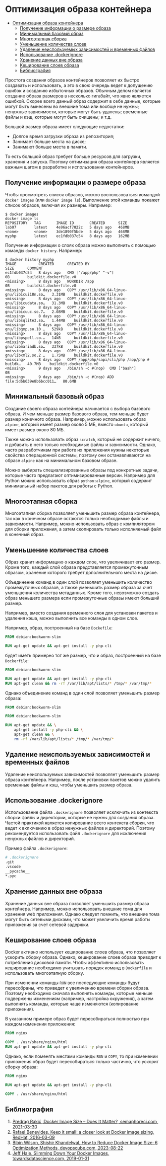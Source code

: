 # Оптимизация образа контейнера

- [Оптимизация образа контейнера](#оптимизация-образа-контейнера)
  - [Получение информации о размере образа](#получение-информации-о-размере-образа)
  - [Минимальный базовый образ](#минимальный-базовый-образ)
  - [Многоэтапная сборка](#многоэтапная-сборка)
  - [Уменьшение количества слоев](#уменьшение-количества-слоев)
  - [Удаление неиспользуемых зависимостей и временных файлов](#удаление-неиспользуемых-зависимостей-и-временных-файлов)
  - [Использование .dockerignore](#использование-dockerignore)
  - [Хранение данных вне образа](#хранение-данных-вне-образа)
  - [Кеширование слоев образа](#кеширование-слоев-образа)
  - [Библиография](#библиография)

Простота создания образов контейнеров позволяет их быстро создавать и использовать, а это в свою очередь ведет к допущению ошибок и созданию избыточных образов. Обычным делом является создание образа размеров в несколько гигабайт, что явно является ошибкой. Скорее всего данный образ содержит в себе данные, которые могут быть вынесены во внешние тома или вообще не нужны; ненужные зависимости, которые могут быть удалены; временные файлы и кэш, которые могут быть очищены; и т.д.

Большой размер образа имеет следующие недостатки:

- Долгое время загрузки образа из репозитория;
- Занимает больше места на диске;
- Занимают больше места в памяти.

То есть большой образ требует больше ресурсов для загрузки, хранения и запуска. Поэтому оптимизация образа контейнера является важным шагом в разработке и использовании контейнеров.

## Получение информации о размере образа

Чтобы просмотреть список образов, можно воспользоваться командой `docker images` (или `docker image ls`). Выполнение этой команды покажет список образов, включая их размеры. Например:

```shell
$ docker images
docker image ls
REPOSITORY   TAG       IMAGE ID       CREATED      SIZE
lab07        latest    4e96acf7022c   5 days ago   468MB
<none>       <none>    3de1890f5bde   5 days ago   468MB
myphp        latest    ec1fdb037c54   8 days ago   162MB
```

Получение информации о слоях образа можно выполнить с помощью команды `docker history`. Например:

```shell
$ docker history myphp
IMAGE          CREATED      CREATED BY                                      SIZE      COMMENT
ec1fdb037c54   8 days ago   CMD ["/app/php" "-v"]                           0B        buildkit.dockerfile.v0
<missing>      8 days ago   WORKDIR /app                                    0B        buildkit.dockerfile.v0
<missing>      8 days ago   COPY /usr/lib/x86_64-linux-gnu/libicui18n.so…   3.31MB    buildkit.dockerfile.v0
<missing>      8 days ago   COPY /usr/lib/x86_64-linux-gnu/libicudata.so…   31.3MB    buildkit.dockerfile.v0
<missing>      8 days ago   COPY /usr/lib/x86_64-linux-gnu/libicuuc.so.7…   2.08MB    buildkit.dockerfile.v0
<missing>      8 days ago   COPY /usr/lib/x86_64-linux-gnu/libsqlite3.so…   1.44MB    buildkit.dockerfile.v0
<missing>      8 days ago   COPY /usr/lib/x86_64-linux-gnu/libgmp.so.10 …   529kB     buildkit.dockerfile.v0
<missing>      8 days ago   COPY /usr/lib/x86_64-linux-gnu/libpspell.so.…   14kB      buildkit.dockerfile.v0
<missing>      8 days ago   COPY /usr/lib/x86_64-linux-gnu/libmariadb.so…   337kB     buildkit.dockerfile.v0
<missing>      8 days ago   COPY /usr/lib/x86_64-linux-gnu/libxml2.so.2 …   1.75MB    buildkit.dockerfile.v0
<missing>      8 days ago   COPY /app/php/sapi/cli/php /app/php # buildk…   40.7MB    buildkit.dockerfile.v0
<missing>      9 days ago   /bin/sh -c #(nop)  CMD ["bash"]                 0B
<missing>      9 days ago   /bin/sh -c #(nop) ADD file:5d6b639e8b6bcc011…   80.6MB
```

## Минимальный базовый образ

Создание своего образа контейнера начинается с выбора базового образа. И чем меньше размер базового образа, тем меньше будет размер конечного образа. Например, можно использовать образ `alpine`, который имеет размер около 5 МБ, вместо `ubuntu`, который имеет размер около 80 МБ.

Также можно использовать образ `scratch`, который не содержит ничего, и добавить в него только необходимые файлы и зависимости. Однако, часто разработчикам при работе их приложения нужны некоторые свойства операционной системы, поэтому они останавливаются на образе `alpine` как на минимальном базовом образе.

Можно выбирать специализированные образы под конкретные задачи, которые часто предлагают оптимизированные версии. Например для Python можно использовать образ `python:alpine`, который содержит минимальный набор пакетов для работы с Python.

## Многоэтапная сборка

Многоэтапная сборка позволяет уменьшить размер образа контейнера, так как в конечном образе остаются только необходимые файлы и зависимости. Например, можно использовать образ с компилятором для сборки приложения, а затем скопировать только исполняемый файл в конечный образ.

## Уменьшение количества слоев

Образ хранит информацию о каждом слое, что увеличивает его размер. Кроме того, каждый слой образа представляется промежуточным образом, хранение которого требует дополнительного места на диске.

Объединение команд в один слой позволяет уменьшить количество промежуточных образов, а также уменьшить размер образа за счет уменьшения количества метаданных. Кроме того, невозможно создать образ меньшего размера если промежуточные образы имеют больший размер.

Например, вместо создания временного слоя для установки пакетов и удаления кэша, можно выполнить все команды в одном слое.

Например, образ, построенный на базе `Dockefile`:

```dockerfile
FROM debian:bookworm-slim

RUN apt-get update && apt-get install -y php-cli
```

будет иметь примерно тот же размер, что и образ, построенный на базе `Dockerfile`:

```dockerfile
FROM debian:bookworm-slim

RUN apt-get update && apt-get install -y php-cli
RUN apt-get clean && rm -rf /var/lib/apt/lists/* /tmp/* /var/tmp/*
```

Однако объединение команд в один слой позволяет уменьшить размер образа:

```dockerfile
FROM debian:bookworm-slim

FROM debian:bookworm-slim

RUN apt-get update && \
    apt-get install -y php-cli && \
    apt-get clean && \
    rm -rf /var/lib/apt/lists/* /tmp/* /var/tmp/*
```

## Удаление неиспользуемых зависимостей и временных файлов

Удаление неиспользуемых зависимостей позволяет уменьшить размер образа контейнера. Например, после установки пакетов можно удалить временные файлы и кэш, чтобы уменьшить размер образа.

## Использование .dockerignore

Использование файла `.dockerignore` позволяет исключить из контекста сборки файлы и директории, которые не нужны для создания образа. Частой практикой является копирование всего контекста сборки, что ведет к включению в образ ненужных файлов и директорий. Поэтому рекомендуется использовать файл `.dockerignore` для исключения ненужных файлов и директорий.

Пример файла `.dockerignore`:

```dockerfile
# .dockerignore
.git
.vscode
__pycache__
*.pyc
```

## Хранение данных вне образа

Хранение данных вне образа позволяет уменьшить размер образа контейнера. Например, можно использовать внешние тома для хранения web приложения. Однако следует помнить, что внешние тома могут быть сетевыми дисками, что может увеличить время работы приложения за счет сетевой задержки.

## Кеширование слоев образа

Docker активно использует кеширование слоев образа, что позволяет ускорить сборку образа. Однако, кеширование слоев образа приводит к потребления дисковой памяти. Чтобы эффективно использовать кеширование необходимо учитывать порядок команд в `Dockerfile` и использовать многоэтапную сборку.

При изменении команды `RUN` все последующие команды будут пересобраны, что приведет к увеличению времени сборки образа. Поэтому необходимо сначала выполнять команды, которые меньше подвержены изменениям (например, настройка окружения), а затем выполнять команды, которые чаще изменяются (копирование приложения).

В указанном примере образ будет пересобираться полностью при каждом изменении приложения:

```dockerfile
FROM nginx

COPY . /usr/share/nginx/html
RUN apt-get update && apt-get install -y php-cli
```

Однако, если поменять местами команды `RUN` и `COPY`, то при изменении приложения образ будет пересобираться только частично, что ускорит сборку образа:

```dockerfile
FROM nginx

RUN apt-get update && apt-get install -y php-cli

COPY . /usr/share/nginx/html
```



## Библиография

1. [Predrag Rakić, Docker Image Size – Does It Matter?, semaphoreci.com, 2021-03-30](https://semaphoreci.com/blog/2018/03/14/docker-image-size.html)
2. [Rafael Benevides, Keep it small: a closer look at Docker image sizing, RedHat, 2016-03-09](https://developers.redhat.com/blog/2016/03/09/more-about-docker-images-size)
3. [Bibin Wilson, Shishir Khandelwal, How to Reduce Docker Image Size: 6 Optimization Methods, devopscube.com, 2023-08-22](https://devopscube.com/reduce-docker-image-size/)
4. [Jeff Hale, Slimming Down Your Docker Images, towardsdatascience.com, 2019-01-31](https://towardsdatascience.com/slimming-down-your-docker-images-275f0ca9337e)
